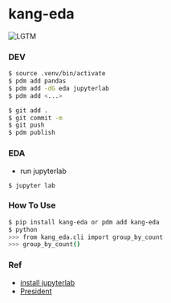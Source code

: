 # kang-eda
![LGTM](https://i.lgtm.fun/2vrl.png)

### DEV
```bash
$ source .venv/bin/activate
$ pdm add pandas
$ pdm add -dG eda jupyterlab
$ pdm add <...>

$ git add .
$ git commit -m
$ git push
$ pdm publish
```

### EDA
- run jupyterlab

```
$ jupyter lab
```

### How To Use
```bash
$ pip install kang-eda or pdm add kang-eda
$ python
>>> from kang_eda.cli import group_by_count
>>> group_by_count()
```


### Ref
- [install jupyterlab](https://jupyter.org/install)
- [President](https://pypi.org/project/president-speech/)

